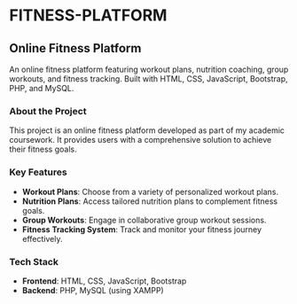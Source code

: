 # FITNESS-PLATFORM
## Online Fitness Platform
An online fitness platform featuring workout plans, nutrition coaching, group workouts, and fitness tracking. Built with HTML, CSS, JavaScript, Bootstrap, PHP, and MySQL.

### About the Project
This project is an online fitness platform developed as part of my academic coursework. It provides users with a comprehensive solution to achieve their fitness goals.

### Key Features
- **Workout Plans**: Choose from a variety of personalized workout plans.
- **Nutrition Plans**: Access tailored nutrition plans to complement fitness goals.
- **Group Workouts**: Engage in collaborative group workout sessions.
- **Fitness Tracking System**: Track and monitor your fitness journey effectively.

### Tech Stack
- **Frontend**: HTML, CSS, JavaScript, Bootstrap
- **Backend**: PHP, MySQL (using XAMPP)
